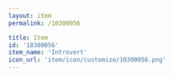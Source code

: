 ```yaml
---
layout: item
permalink: /10300056

title: Item
id: '10300056'
item_name: 'Introvert'
icon_url: 'item/icon/customize/10300056.png'
---
```

